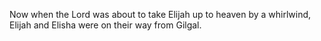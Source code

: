 Now when the Lord was about to take Elijah up to heaven by a whirlwind, Elijah and Elisha were on their way from Gilgal.
